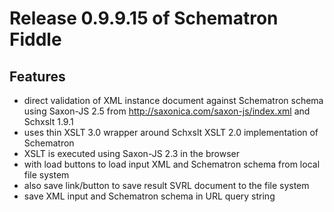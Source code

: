 # Release 0.9.9.15 of Schematron Fiddle

## Features

*   direct validation of XML instance document against Schematron schema using Saxon-JS 2.5 from http://saxonica.com/saxon-js/index.xml and Schxslt 1.9.1
*   uses thin XSLT 3.0 wrapper around Schxslt XSLT 2.0 implementation of Schematron
*   XSLT is executed using Saxon-JS 2.3 in the browser
*   with load buttons to load input XML and Schematron schema from local file system
*   also save link/button to save result SVRL document to the file system
*   save XML input and Schematron schema in URL query string
